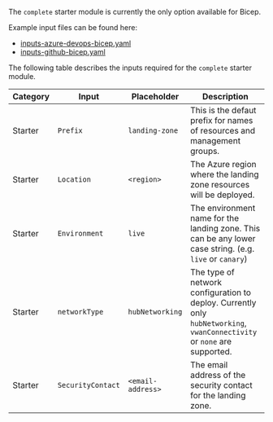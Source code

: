 <!-- markdownlint-disable first-line-h1 -->
The `complete` starter module is currently the only option available for Bicep.

Example input files can be found here:

- [inputs-azure-devops-bicep.yaml][example_powershell_inputs_azure_devops_bicep]
- [inputs-github-bicep.yaml][example_powershell_inputs_github_bicep]

The following table describes the inputs required for the `complete` starter module.

| Category | Input | Placeholder | Description |
| --- | --- | --- | --- |
| Starter | `Prefix` | `landing-zone` | This is the defaut prefix for names of resources and management groups. |
| Starter | `Location` | `<region>` | The Azure region where the landing zone resources will be deployed. |
| Starter | `Environment` | `live` | The environment name for the landing zone. This can be any lower case string. (e.g. `live` or `canary`)  |
| Starter | `networkType` | `hubNetworking` | The type of network configuration to deploy. Currently only `hubNetworking`, `vwanConnectivity` or `none` are supported. |
| Starter | `SecurityContact` | `<email-address>` | The email address of the security contact for the landing zone. |

 [//]: # (************************)
 [//]: # (INSERT LINK LABELS BELOW)
 [//]: # (************************)

[example_powershell_inputs_azure_devops_bicep]:     examples/powershell-inputs/inputs-azure-devops-bicep.yaml "Example - PowerShell Inputs - Azure DevOps - Bicep"
[example_powershell_inputs_github_bicep]:     examples/powershell-inputs/inputs-github-bicep.yaml "Example - PowerShell Inputs - GitHub - Bicep"